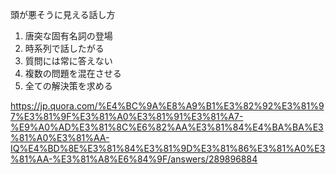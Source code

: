 頭が悪そうに見える話し方

1. 唐突な固有名詞の登場
2. 時系列で話したがる
3. 質問には常に答えない
4. 複数の問題を混在させる
5. 全ての解決策を求める

https://jp.quora.com/%E4%BC%9A%E8%A9%B1%E3%82%92%E3%81%97%E3%81%9F%E3%81%A0%E3%81%91%E3%81%A7-%E9%A0%AD%E3%81%8C%E6%82%AA%E3%81%84%E4%BA%BA%E3%81%A0%E3%81%AA-IQ%E4%BD%8E%E3%81%84%E3%81%9D%E3%81%86%E3%81%A0%E3%81%AA-%E3%81%A8%E6%84%9F/answers/289896884
